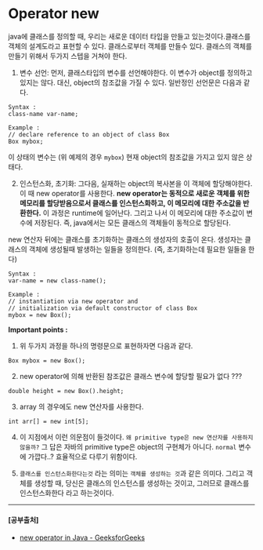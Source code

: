 # Operator new
java에 클래스를 정의할 때, 우리는 새로운 데이터 타입을 만들고 있는것이다.클래스를 객체의 설계도라고 표현할 수 있다.
클래스로부터 객체를 만들수 있다. 클래스의 객체를 만들기 위해서 두가지 스텝을 거쳐야 한다.

1. 변수 선언: 먼저, 클래스타입의 변수를 선언해야한다. 이 변수가 object를 정의하고 있지는 않다. 대신, object의 참조값을 가질 수 있다. 일반정인 선언문은 다음과 같다.

```
Syntax :
class-name var-name;

Example :
// declare reference to an object of class Box
Box mybox;
```


이 상태의 변수는 (위 예제의 경우 `mybox`) 현재 object의 참조값을 가지고 있지 않은 상태다.

2. 인스턴스화, 초기화: 그다음, 실재하는 object의 복사본을 이 객체에 할당해야한다. 이 때 new operator를 사용한다. **new operator는 동적으로 새로운 객체를 위한 메모리를 할당받음으로서 클래스를 인스턴스화하고, 이 메모리에 대한 주소값을 반환한다.**
   이 과정은 runtime에 일어난다. 그리고 나서 이 메모리에 대한 주소값이  변수에 저장된다. 즉, java에서는 모든 클래스의 객체들이 동적으로 할당된다.

new 연산자 뒤에는 클래스를 초기화하는 클래스의 생성자의 호출이 온다. 생성자는 클래스의 객체에 생성될때 발생하는 일들을 정의한다. (즉, 초기화하는데 필요한 일들을 한다)

```
Syntax :
var-name = new class-name();

Example :
// instantiation via new operator and 
// initialization via default constructor of class Box
mybox = new Box();
```


**Important points :**
1. 위 두가지 과정을 하나의 명령문으로 표현하자면 다음과 같다.
```
Box mybox = new Box();
```

2. new operator에 의해 반환된 참조값은 클래스 변수에 할당할 필요가 없다 ???
```
double height = new Box().height;
```

3. array 의 경우에도 new 연산자를 사용한다.
```
int arr[] = new int[5];
```

4. 이 지점에서 이런 의문점이 들것이다. `왜 primitive type은 new 연산자를 사용하지 않을까?` 그 답은 자바의 primitive type은 object의 구현체가 아니다. `normal` 변수에 가깝다..? 효율적으로 다루기 위함이다.

5. `클래스를 인스턴스화한다는것` 라는 의미는 `객체를 생성하는 것`과 같은 의미다. 그리고 객체를 생성할 때, 당신은 클래스의 인스턴스를 생성하는 것이고, 그러므로 클래스를 인스턴스화한다 라고 하는것이다.


---
#### [공부출처]
* [new operator in Java - GeeksforGeeks](https://www.geeksforgeeks.org/new-operator-java/)